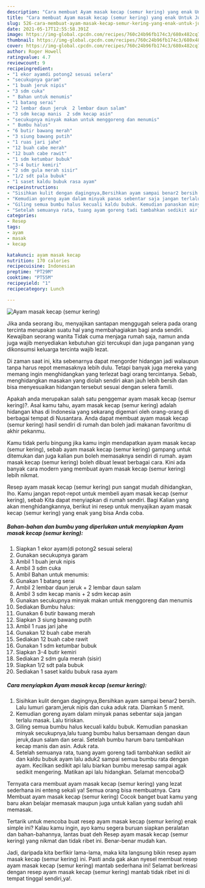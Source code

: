 ```yaml
---
description: "Cara membuat Ayam masak kecap (semur kering) yang enak Untuk Jualan"
title: "Cara membuat Ayam masak kecap (semur kering) yang enak Untuk Jualan"
slug: 526-cara-membuat-ayam-masak-kecap-semur-kering-yang-enak-untuk-jualan
date: 2021-05-17T12:55:58.391Z
image: https://img-global.cpcdn.com/recipes/760c24b96fb174c3/680x482cq70/ayam-masak-kecap-semur-kering-foto-resep-utama.jpg
thumbnail: https://img-global.cpcdn.com/recipes/760c24b96fb174c3/680x482cq70/ayam-masak-kecap-semur-kering-foto-resep-utama.jpg
cover: https://img-global.cpcdn.com/recipes/760c24b96fb174c3/680x482cq70/ayam-masak-kecap-semur-kering-foto-resep-utama.jpg
author: Roger Howell
ratingvalue: 4.7
reviewcount: 9
recipeingredient:
- "1 ekor ayamdi potong2 sesuai selera"
- "secukupnya garam"
- "1 buah jeruk nipis"
- "3 sdm cuka"
- " Bahan untuk menumis"
- "1 batang serai"
- "2 lembar daun jeruk  2 lembar daun salam"
- "3 sdm kecap manis  2 sdm kecap asin"
- "secukupnya minyak makan untuk menggoreng dan menumis"
- " Bumbu halus"
- "6 butir bawang merah"
- "3 siung bawang putih"
- "1 ruas jari jahe"
- "12 buah cabe merah"
- "12 buah cabe rawit"
- "1 sdm ketumbar bubuk"
- "3-4 butir kemiri"
- "2 sdm gula merah sisir"
- "1/2 sdt pala bubuk"
- "1 saset kaldu bubuk rasa ayam"
recipeinstructions:
- "Sisihkan kulit dengan dagingnya,Bersihkan ayam sampai benar2 bersih. Lalu lumuri garam,jeruk nipis dan cuka aduk rata. Diamkan 5 menit."
- "Kemudian goreng ayam dalam minyak panas sebentar saja jangan terlalu masak. Lalu tiriskan."
- "Giling semua bumbu halus kecuali kaldu bubuk. Kemudian panaskan minyak secukupnya,lalu tuang bumbu halus bersamaan dengan daun jeruk,daun salam dan serai. Setelah bumbu harum baru tambahkan kecap manis dan asin. Aduk rata."
- "Setelah semuanya rata, tuang ayam goreng tadi tambahkan sedikit air dan kaldu bubuk ayam lalu aduk2 sampai semua bumbu rata dengan ayam. Kecilkan sedikit api lalu biarkan bumbu meresap sampai agak sedikit mengering. Matikan api lalu hidangkan. Selamat mencoba😊"
categories:
- Resep
tags:
- ayam
- masak
- kecap

katakunci: ayam masak kecap 
nutrition: 170 calories
recipecuisine: Indonesian
preptime: "PT29M"
cooktime: "PT55M"
recipeyield: "1"
recipecategory: Lunch

---
```



![Ayam masak kecap (semur kering)](https://img-global.cpcdn.com/recipes/760c24b96fb174c3/680x482cq70/ayam-masak-kecap-semur-kering-foto-resep-utama.jpg)

Jika anda seorang ibu, menyajikan santapan menggugah selera pada orang tercinta merupakan suatu hal yang membahagiakan bagi anda sendiri. Kewajiban seorang  wanita Tidak cuma menjaga rumah saja, namun anda juga wajib menyediakan kebutuhan gizi tercukupi dan juga panganan yang dikonsumsi keluarga tercinta wajib lezat.

Di zaman  saat ini, kita sebenarnya dapat mengorder hidangan jadi walaupun tanpa harus repot memasaknya lebih dulu. Tetapi banyak juga mereka yang memang ingin menghidangkan yang terlezat bagi orang tercintanya. Sebab, menghidangkan masakan yang diolah sendiri akan jauh lebih bersih dan bisa menyesuaikan hidangan tersebut sesuai dengan selera famili. 



Apakah anda merupakan salah satu penggemar ayam masak kecap (semur kering)?. Asal kamu tahu, ayam masak kecap (semur kering) adalah hidangan khas di Indonesia yang sekarang digemari oleh orang-orang di berbagai tempat di Nusantara. Anda dapat membuat ayam masak kecap (semur kering) hasil sendiri di rumah dan boleh jadi makanan favoritmu di akhir pekanmu.

Kamu tidak perlu bingung jika kamu ingin mendapatkan ayam masak kecap (semur kering), sebab ayam masak kecap (semur kering) gampang untuk ditemukan dan juga kalian pun boleh memasaknya sendiri di rumah. ayam masak kecap (semur kering) boleh dibuat lewat berbagai cara. Kini ada banyak cara modern yang membuat ayam masak kecap (semur kering) lebih nikmat.

Resep ayam masak kecap (semur kering) pun sangat mudah dihidangkan, lho. Kamu jangan repot-repot untuk membeli ayam masak kecap (semur kering), sebab Kita dapat menyiapkan di rumah sendiri. Bagi Kalian yang akan menghidangkannya, berikut ini resep untuk menyajikan ayam masak kecap (semur kering) yang enak yang bisa Anda coba.

<!--inarticleads1-->

##### Bahan-bahan dan bumbu yang diperlukan untuk menyiapkan Ayam masak kecap (semur kering):

1. Siapkan 1 ekor ayam(di potong2 sesuai selera)
1. Gunakan secukupnya garam
1. Ambil 1 buah jeruk nipis
1. Ambil 3 sdm cuka
1. Ambil  Bahan untuk menumis:
1. Gunakan 1 batang serai
1. Ambil 2 lembar daun jeruk + 2 lembar daun salam
1. Ambil 3 sdm kecap manis + 2 sdm kecap asin
1. Gunakan secukupnya minyak makan untuk menggoreng dan menumis
1. Sediakan  Bumbu halus:
1. Gunakan 6 butir bawang merah
1. Siapkan 3 siung bawang putih
1. Ambil 1 ruas jari jahe
1. Gunakan 12 buah cabe merah
1. Sediakan 12 buah cabe rawit
1. Gunakan 1 sdm ketumbar bubuk
1. Siapkan 3-4 butir kemiri
1. Sediakan 2 sdm gula merah (sisir)
1. Siapkan 1/2 sdt pala bubuk
1. Sediakan 1 saset kaldu bubuk rasa ayam




<!--inarticleads2-->

##### Cara menyiapkan Ayam masak kecap (semur kering):

1. Sisihkan kulit dengan dagingnya,Bersihkan ayam sampai benar2 bersih. Lalu lumuri garam,jeruk nipis dan cuka aduk rata. Diamkan 5 menit.
1. Kemudian goreng ayam dalam minyak panas sebentar saja jangan terlalu masak. Lalu tiriskan.
1. Giling semua bumbu halus kecuali kaldu bubuk. Kemudian panaskan minyak secukupnya,lalu tuang bumbu halus bersamaan dengan daun jeruk,daun salam dan serai. Setelah bumbu harum baru tambahkan kecap manis dan asin. Aduk rata.
1. Setelah semuanya rata, tuang ayam goreng tadi tambahkan sedikit air dan kaldu bubuk ayam lalu aduk2 sampai semua bumbu rata dengan ayam. Kecilkan sedikit api lalu biarkan bumbu meresap sampai agak sedikit mengering. Matikan api lalu hidangkan. Selamat mencoba😊




Ternyata cara membuat ayam masak kecap (semur kering) yang lezat sederhana ini enteng sekali ya! Semua orang bisa membuatnya. Cara Membuat ayam masak kecap (semur kering) Cocok banget buat kamu yang baru akan belajar memasak maupun juga untuk kalian yang sudah ahli memasak.

Tertarik untuk mencoba buat resep ayam masak kecap (semur kering) enak simple ini? Kalau kamu ingin, ayo kamu segera buruan siapkan peralatan dan bahan-bahannya, lantas buat deh Resep ayam masak kecap (semur kering) yang nikmat dan tidak ribet ini. Benar-benar mudah kan. 

Jadi, daripada kita berfikir lama-lama, maka kita langsung bikin resep ayam masak kecap (semur kering) ini. Pasti anda gak akan nyesel membuat resep ayam masak kecap (semur kering) mantab sederhana ini! Selamat berkreasi dengan resep ayam masak kecap (semur kering) mantab tidak ribet ini di tempat tinggal sendiri,ya!.

